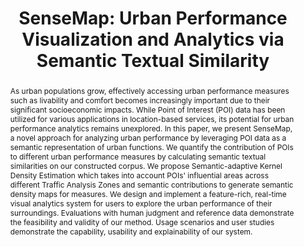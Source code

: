 ---
title: "SenseMap: Urban Performance Visualization and Analytics via Semantic Textual Similarity"
authors:
  - Juntong Chen
  - Qiaoyun Huang
  - Chenhui Li
  - Changbo Wang
image: 2023_tvcg_sensemap.png
venue: "IEEE Transactions on Visualization and Computer Graphics，2023 (CCF A, JCR Q1)"
paper: https://ieeexplore.ieee.org/document/10319746/
video: https://static.billc.io/papers/2023_sensemap_demo.mp4
code: 
website: https://sensemap.github.io/
tag:
  - Urban Visualization
abstract: "As urban populations grow, effectively accessing urban performance measures such as livability and comfort becomes increasingly important due to their significant socioeconomic impacts. While Point of Interest (POI) data has been utilized for various applications in location-based services, its potential for urban performance analytics remains unexplored. In this paper, we present SenseMap, a novel approach for analyzing urban performance by leveraging POI data as a semantic representation of urban functions. We quantify the contribution of POIs to different urban performance measures by calculating semantic textual similarities on our constructed corpus. We propose Semantic-adaptive Kernel Density Estimation which takes into account POIs' influential areas across different Traffic Analysis Zones and semantic contributions to generate semantic density maps for measures. We design and implement a feature-rich, real-time visual analytics system for users to explore the urban performance of their surroundings. Evaluations with human judgment and reference data demonstrate the feasibility and validity of our method. Usage scenarios and user studies demonstrate the capability, usability and explainability of our system."
---